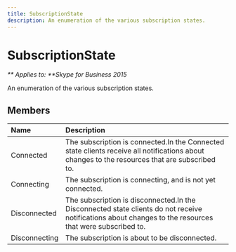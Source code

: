 ```yaml
---
title: SubscriptionState
description: An enumeration of the various subscription states.
---
```

# SubscriptionState


_** Applies to: **Skype for Business 2015_

An enumeration of the various subscription states.
            
## Members



|**Name**|**Description**|
|:-----|:-----|
|Connected|The subscription is connected.In the Connected state clients receive all notifications about changes to the resources that are subscribed to.|
|Connecting|The subscription is connecting, and is not yet connected.|
|Disconnected|The subscription is disconnected.In the Disconnected state clients do not receive notifications about changes to the resources that were subscribed to.|
|Disconnecting|The subscription is about to be disconnected.|
